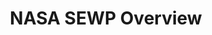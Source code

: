 ---
title: NASA SEWP Overview
year:
description: The purpose of this page is to highlight the basic information about the NASA SEWP BIC vehicle
external_url: www.sewp.nasa.gov/geninfo.shtml
content_tags: 
type: link
filters: best-in-class
---